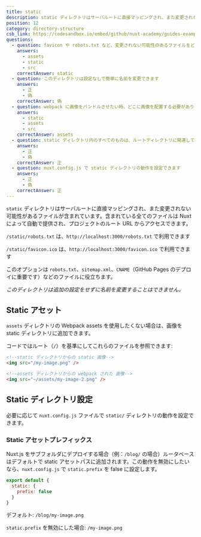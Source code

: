 ```yaml
---
title: static
description: static ディレクトリはサーバルートに直接マッピングされ、また変更されない可能性があるファイルが含まれています。含まれている全てのファイルは Nuxt によって自動で提供され、プロジェクトのルート URL からアクセスできます。
position: 12
category: directory-structure
csb_link: https://codesandbox.io/embed/github/nuxt-academy/guides-examples/tree/master/04_directory_structure/13_static?fontsize=14&hidenavigation=1&theme=dark
questions:
  - question: favicon や robots.txt など、変更されない可能性のあるファイルをどのディレクトリに配置する必要がありますか?
    answers:
      - assets
      - static
      - src
    correctAnswer: static
  - question: このディレクトリは設定なしで簡単に名前を変更できます
    answers:
      - 正
      - 偽
    correctAnswer: 偽
  - question: webpack に画像をバンドルさせたい時、どこに画像を配置する必要がありますか?
    answers:
      - static
      - assets
      - src
    correctAnswer: assets
  - question: static ディレクトリ内のすべてのものは、ルートディレクトリに関連しています
    answers:
      - 正
      - 偽
    correctAnswer: 正
  - question: nuxt.config.js で static ディレクトリの動作を設定できます
    answers:
      - 正
      - 偽
    correctAnswer: 正
---
```


`static` ディレクトリはサーバルートに直接マッピングされ、また変更されない可能性があるファイルが含まれています。含まれている全てのファイルは Nuxt によって自動で提供され、プロジェクトのルート URL からアクセスできます。

`/static/robots.txt` は、`http://localhost:3000/robots.txt` で利用できます

`/static/favicon.ico` は、`http://localhost:3000/favicon.ico` で利用できます

このオプションは `robots.txt`、`sitemap.xml`、`CNAME`（GitHub Pages のデプロイに重要です）などのファイルに役立ちます。

<base-alert>

_このディレクトリは追加の設定をせずに名前を変更することはできません。_

</base-alert>

## Static アセット

`assets` ディレクトリの Webpack assets を使用したくない場合は、画像を static ディレクトリに追加できます。

コードではルート（`/`）を基準にしてこれらのファイルを参照できます:

```html
<!--static ディレクトリからの static 画像-->
<img src="/my-image.png" />

<!--assets ディレクトリからの webpack された 画像-->
<img src="~/assets/my-image-2.png" />
```

## Static ディレクトリ設定

必要に応じて `nuxt.config.js` ファイルで `static/` ディレクトリの動作を設定できます。

### Static アセットプレフィックス

Nuxt.js をサブフォルダにデプロイする場合（例：`/blog/` の場合）ルータベースはデフォルトで static アセットパスに追加されます。この動作を無効にしたいなら、`nuxt.config.js` で `static.prefix` を false に設定します。

```js
export default {
  static: {
    prefix: false
  }
}
```

デフォルト: `/blog/my-image.png`

`static.prefix` を無効にした場合: `/my-image.png`

<quiz :questions="questions"></quiz>

